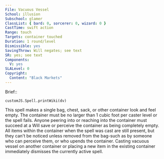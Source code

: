 ```yaml
---
File: Vacuous Vessel
School: illusion
Subschool: glamer
ClassList: { bard: 0, sorcerer: 0, wizard: 0 }
CastTime: swift action
Range: touch
Targets: container touched
Duration: 1 round/level
Dismissible: yes
SavingThrow: Will negates; see text
SR: yes; see text
Components:
  V: yes
SLALevel: 0
Copyright:
  Content: "Black Markets"
---
```

Brief:: 

```dataviewjs
customJS.Spell.printWiki(dv)
```

This spell makes a single bag, chest, sack, or other container look and feel empty. The container must be no larger than 1 cubic foot per caster level or the spell fails. Anyone peering into or reaching into the container must succeed at a Will save or perceive the container as being completely empty. All items within the container when the spell was cast are still present, but they can't be noticed unless removed from the bag-such as by someone who can perceive them, or who upends the container.  Casting vacuous vessel on another container or placing a new item in the existing container immediately dismisses the currently active spell.
